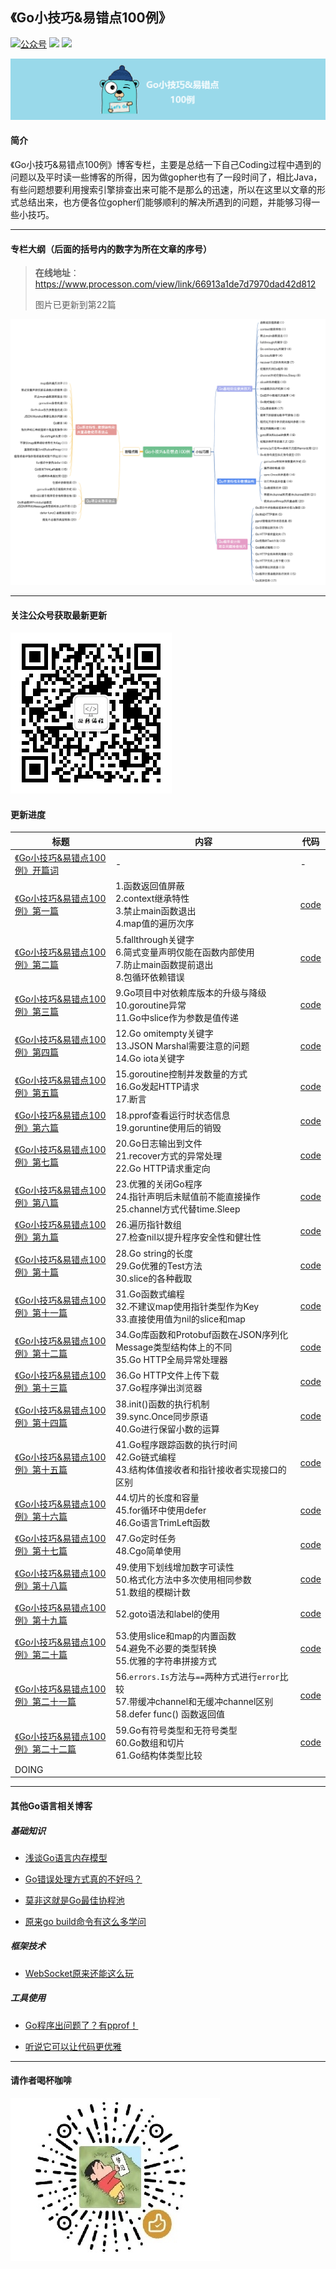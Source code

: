 ## 《Go小技巧&易错点100例》

<a href="https://github.com/ibarryyan/golang-tips-100/blob/master/img/wechat.jpg"><img src="https://img.shields.io/badge/%E5%85%AC%E4%BC%97%E5%8F%B7-%E6%89%AF%E7%BC%96%E7%A8%8B%E7%9A%84%E6%B7%A1-blue" alt="公众号"></a>
[![](https://img.shields.io/github/watchers/ibarryyan/golang-tips-100.svg?style=flat)](https://github.com/ibarryyan/golang-tips-100/watchers)
[![](https://img.shields.io/github/stars/ibarryyan/golang-tips-100.svg?style=flat)](https://github.com/ibarryyan/golang-tips-100/stargazers)

![image-20231112185924824](img/logo.png)

#### 简介

《Go小技巧&易错点100例》博客专栏，主要是总结一下自己Coding过程中遇到的问题以及平时读一些博客的所得，因为做gopher也有了一段时间了，相比Java，有些问题想要利用搜索引擎排查出来可能不是那么的迅速，所以在这里以文章的形式总结出来，也方便各位gopher们能够顺利的解决所遇到的问题，并能够习得一些小技巧。

---

#### 专栏大纲（后面的括号内的数字为所在文章的序号）

> **在线地址**：https://www.processon.com/view/link/66913a1de7d7970dad42d812
>
> 图片已更新到第22篇

![image-20231112190005980](img/main-22end.png)

---

#### 关注公众号获取最新更新

![image-20231112190005980](img/wechat.jpg)

#### 更新进度

| 标题  | 内容                                                                                            | 代码 |
| ------- | ------------------------------------------------------------------------------------------------- | ------ |
| [《Go小技巧&amp;易错点100例》开篇词](https://mp.weixin.qq.com/s/p4FEiaaxXn8JDEh0AfaAfA)      | -                                                                                               | -    |
| [《Go小技巧&amp;易错点100例》第一篇](https://mp.weixin.qq.com/s/2suBNq6RFN1INarY5pTkpA)      | 1.函数返回值屏蔽<br />2.context继承特性<br />3.禁止main函数退出<br />4.map值的遍历次序                      | [code](https://github.com/ibarryyan/golang-tips-100/tree/master/code/code_01)     |
| [《Go小技巧&amp;易错点100例》第二篇](https://mp.weixin.qq.com/s?__biz=MzIxNDc2ODc3MA==&mid=2247485221&idx=1&sn=35ba81fd1b3d7d029e071c2f40cfb083&chksm=97a3cac8a0d443dee4cf3615017f1ff970ad4a620db0d8a8393bc2df6c228e7361995d72fea4#rd)      | 5.fallthrough关键字<br />6.简式变量声明仅能在函数内部使用<br />7.防止main函数提前退出<br />8.包循环依赖错误 | [code](https://github.com/ibarryyan/golang-tips-100/tree/master/code/code_02)     |
| [《Go小技巧&amp;易错点100例》第三篇](https://mp.weixin.qq.com/s?__biz=MzIxNDc2ODc3MA==&mid=2247485371&idx=1&sn=c0d43c4d50cb3fd198c1617742beeaa1&chksm=97a3ca56a0d44340e46742b2378e5c6ebcb32ce2edc0b8266a7356f92989c6cd2d5418e38db4#rd)      | 9.Go项目中对依赖库版本的升级与降级<br />10.goroutine异常<br />11.Go中slice作为参数是值传递              | [code](https://github.com/ibarryyan/golang-tips-100/tree/master/code/code_03)     |
| [《Go小技巧&amp;易错点100例》第四篇](https://mp.weixin.qq.com/s/8irznbZxQ1tiDCyzsJJDUQ)      | 12.Go omitempty关键字<br />13.JSON Marshal需要注意的问题<br />14.Go iota关键字                          | [code](https://github.com/ibarryyan/golang-tips-100/tree/master/code/code_04)     |
| [《Go小技巧&amp;易错点100例》第五篇](https://mp.weixin.qq.com/s?__biz=MzIxNDc2ODc3MA==&mid=2247485391&idx=1&sn=034608e1cc1351436ff22cb0b5ebc45b&chksm=97a3ca22a0d44334b2b1f82ea81411ff1335b352f7ad35f8179ff3f0a7cf17b2175af007b67f#rd)      | 15.goroutine控制并发数量的方式<br />16.Go发起HTTP请求<br />17.断言                                      | [code](https://github.com/ibarryyan/golang-tips-100/tree/master/code/code_05)     |
| [《Go小技巧&amp;易错点100例》第六篇](https://mp.weixin.qq.com/s?__biz=MzIxNDc2ODc3MA==&mid=2247485413&idx=1&sn=c6520ac6911c598f86877c4155185f35&chksm=97a3ca08a0d4431e4d1c0135cc9ee951213222c155847794338f74d5126a6278ac1659f716eb#rd)      | 18.pprof查看运行时状态信息<br />19.goruntine使用后的销毁                                            | [code](https://github.com/ibarryyan/golang-tips-100/tree/master/code/code_06)     |
| [《Go小技巧&amp;易错点100例》第七篇](https://mp.weixin.qq.com/s?__biz=MzIxNDc2ODc3MA==&mid=2247485446&idx=1&sn=ac2669c690efc4373f81515160269e70&chksm=97a3c5eba0d44cfdfd8238af5682220cfd979b4ae7fae10121ebe53c122a3b8d1abf7385168c#rd)      | 20.Go日志输出到文件<br />21.recover方式的异常处理<br />22.Go HTTP请求重定向                             | [code](https://github.com/ibarryyan/golang-tips-100/tree/master/code/code_07)     |
| [《Go小技巧&amp;易错点100例》第八篇](https://mp.weixin.qq.com/s?__biz=MzIxNDc2ODc3MA==&mid=2247485558&idx=1&sn=b19a67e3a47d7098219d9aacdeb2e6ab&chksm=97a3c59ba0d44c8d51e763d63d1469deab5d5ce511d19b5efaa4a576bce77e5d8326129b371e#rd)      | 23.优雅的关闭Go程序<br />24.指针声明后未赋值前不能直接操作<br />25.channel方式代替time.Sleep            | [code](https://github.com/ibarryyan/golang-tips-100/tree/master/code/code_08)     |
| [《Go小技巧&amp;易错点100例》第九篇](https://mp.weixin.qq.com/s?__biz=MzIxNDc2ODc3MA==&mid=2247485574&idx=1&sn=66a307a7b05e9a6784613a1891ecb736&chksm=97a3c56ba0d44c7d747ff0a28cd647f99aee835953b617c48448ba89da3a50a087c1edcea8c8#rd)      | 26.遍历指针数组<br />27.检查nil以提升程序安全性和健壮性                                             | [code](https://github.com/ibarryyan/golang-tips-100/tree/master/code/code_09)     |
| [《Go小技巧&amp;易错点100例》第十篇](https://mp.weixin.qq.com/s?__biz=MzIxNDc2ODc3MA==&mid=2247485598&idx=1&sn=4eb0ad69d6031aa83a20f8d6d9c1b534&chksm=97a3c573a0d44c656213ba1109dc34e4e4bb1f112055ffd7b048dc89a9454ccfc4bb4059d56b#rd)      | 28.Go string的长度<br />29.Go优雅的Test方法<br />30.slice的各种截取                                     | [code](https://github.com/ibarryyan/golang-tips-100/tree/master/code/code_10)     |
| [《Go小技巧&amp;易错点100例》第十一篇](https://mp.weixin.qq.com/s?__biz=MzIxNDc2ODc3MA==&mid=2247485631&idx=1&sn=947fcd1308b469ab6a91ebba36e8dfc1&chksm=97a3c552a0d44c44ce63df8a55402c55711e073682b428d209e21fe401a4fe4301f1b79fc9bc#rd)      | 31.Go函数式编程<br />32.不建议map使用指针类型作为Key<br />33.直接使用值为nil的slice和map                | [code](https://github.com/ibarryyan/golang-tips-100/tree/master/code/code_11)     |
| [《Go小技巧&amp;易错点100例》第十二篇](https://mp.weixin.qq.com/s?__biz=MzIxNDc2ODc3MA==&mid=2247485864&idx=1&sn=ed7b74e37eff86624d38ec018426e6e8&chksm=97a3c445a0d44d532a8863cadc65d3c636974dc9c2eee76692ac189a36e52d5aa64abab68e27#rd)      | 34.Go库函数和Protobuf函数在JSON序列化Message类型结构体上的不同<br />35.Go HTTP全局异常处理器        | [code](https://github.com/ibarryyan/golang-tips-100/tree/master/code/code_12)     |
| [《Go小技巧&amp;易错点100例》第十三篇](https://mp.weixin.qq.com/s?__biz=MzIxNDc2ODc3MA==&mid=2247486035&idx=1&sn=fc5570fb9cd3726cbca24330135c3f90&chksm=97a3c7bea0d44ea86884de45f9b08a0d3702d6a3b8f47db80200cdd000b623771233e1a7dda1#rd)      | 36.Go HTTP文件上传下载<br />37.Go程序弹出浏览器                                                     | [code](https://github.com/ibarryyan/golang-tips-100/tree/master/code/code_13)     |
| [《Go小技巧&amp;易错点100例》第十四篇](https://mp.weixin.qq.com/s?__biz=MzIxNDc2ODc3MA==&mid=2247486075&idx=1&sn=47ca00c91c513dfcbfeceb6712c87d6a&chksm=97a3c796a0d44e80c1961cd90572e3c4a8b34db33b3022c873fcee3e73ddc4cdd8682e4b4f0f#rd)      | 38.init()函数的执行机制<br />39.sync.Once同步原语<br />40.Go进行保留小数的运算                          | [code](https://github.com/ibarryyan/golang-tips-100/tree/master/code/code_14)     |
| [《Go小技巧&amp;易错点100例》第十五篇](https://mp.weixin.qq.com/s?__biz=MzIxNDc2ODc3MA==&mid=2247486091&idx=1&sn=d54ef1b75d10e73a7a5d8e6c6462315b&chksm=97a3c766a0d44e708d89b2e98b6c785fddad3f333711eace422f69e97dfda0025ef4420cff8d#rd)      | 41.Go程序跟踪函数的执行时间<br />42.Go链式编程<br />43.结构体值接收者和指针接收者实现接口的区别         | [code](https://github.com/ibarryyan/golang-tips-100/tree/master/code/code_15)     |
| [《Go小技巧&amp;易错点100例》第十六篇](https://mp.weixin.qq.com/s?__biz=MzIxNDc2ODc3MA==&mid=2247486178&idx=1&sn=42542503036027f2d59a8b4d0e0ef81e&chksm=97a3c70fa0d44e19415182b85579717790ddb7880376cb106e038f8c36896371649bc80f7a11#rd)      | 44.切片的长度和容量<br />45.for循环中使用defer<br />46.Go语言TrimLeft函数                               | [code](https://github.com/ibarryyan/golang-tips-100/tree/master/code/code_16)     |
| [《Go小技巧&amp;易错点100例》第十七篇](https://mp.weixin.qq.com/s?__biz=MzIxNDc2ODc3MA==&mid=2247486758&idx=1&sn=e430a3f037aa926acfad8037d28434b2&chksm=97a3c0cba0d449dd6bd626a5707f32fe2a3f6e8652ccb2b8db49539389a7208da115c6b51571#rd)      | 47.Go定时任务<br />48.Cgo简单使用                                                                   | [code](https://github.com/ibarryyan/golang-tips-100/tree/master/code/code_17)     |
| [《Go小技巧&amp;易错点100例》第十八篇](https://mp.weixin.qq.com/s?__biz=MzIxNDc2ODc3MA==&mid=2247487042&idx=1&sn=4811102b28eae8c8c9c88ac2e86ba97d&chksm=97a3c3afa0d44ab96b57a435a49c473afb867b83d125c4662fe8f808548b0d3cc96eaf6e46eb#rd)      | 49.使用下划线增加数字可读性<br />50.格式化方法中多次使用相同参数<br />51.数组的模糊计数                 | [code](https://github.com/ibarryyan/golang-tips-100/tree/master/code/code_18)     |
| [《Go小技巧&amp;易错点100例》第十九篇](https://mp.weixin.qq.com/s?__biz=MzIxNDc2ODc3MA==&mid=2247487204&idx=1&sn=7bf189222e5ccb10b89d7da50de10714&chksm=97a3c309a0d44a1fb1212ae0aadbf2288d0bdc475cfa25c9db65e4589b5fc8b208fdf60f0e02#rd)      | 52.goto语法和label的使用                                                                        | [code](https://github.com/ibarryyan/golang-tips-100/tree/master/code/code_19)     |
| [《Go小技巧&amp;易错点100例》第二十篇](https://mp.weixin.qq.com/s/X02cUHcv8MtBfMYWrmuoqw)      | 53.使用slice和map的内置函数<br />54.避免不必要的类型转换<br />55.优雅的字符串拼接方式                   | [code](https://github.com/ibarryyan/golang-tips-100/tree/master/code/code_20)     |
| [《Go小技巧&amp;易错点100例》第二十一篇](https://mp.weixin.qq.com/s?__biz=MzIxNDc2ODc3MA==&mid=2247487559&idx=1&sn=de4eab08828a71e7d0344b63759eaf21&chksm=97a3ddaaa0d454bcc2088faa1473be59d6d7ce57b9d27659b33f1b454d73cb9e3e4c795e7cad#rd)      | 56.`errors.Is`方法与`==`两种方式进行`error`比较<br />57.带缓冲channel和无缓冲channel区别<br />58.defer func() 函数返回值      | [code](https://github.com/ibarryyan/golang-tips-100/tree/master/code/code_21)     |
| [《Go小技巧&amp;易错点100例》第二十二篇](https://mp.weixin.qq.com/s/aGMyTg7HAstfrG5O9h_xjA)      | 59.Go有符号类型和无符号类型<br />60.Go数组和切片<br />61.Go结构体类型比较                               | [code](https://github.com/ibarryyan/golang-tips-100/tree/master/code/code_22)     |
| DOING |                                                                                                 |      |

---

#### 其他Go语言相关博客

##### 基础知识

- [浅谈Go语言内存模型](https://mp.weixin.qq.com/s?__biz=MzIxNDc2ODc3MA==&mid=2247486736&idx=1&sn=963f0ae34cbd2a10d66670e387654a81&chksm=97a3c0fda0d449eb4b850f60b444150c5d90d4111ad87b8301d89720a7a33f5ef99b915f4057#rd)

- [Go错误处理方式真的不好吗？](https://mp.weixin.qq.com/s?__biz=MzIxNDc2ODc3MA==&mid=2247485136&idx=1&sn=e27084c6d00697ef35e20922e3aaec02&chksm=97a3cb3da0d4422b30bfef8a0f0502e60a1b6f54270d27da7602323bf18798e9ba68db8fd4c2#rd)

- [莫非这就是Go最佳协程池](https://mp.weixin.qq.com/s?__biz=MzIxNDc2ODc3MA==&mid=2247487266&idx=1&sn=fcdf02e4962ff1398a721ef3208a75e9&chksm=97a3c2cfa0d44bd9e9be7e426ef3f029e655e656468515123739849c5137c2d79b9c0dd4838b#rd)

- [原来go build命令有这么多学问](https://mp.weixin.qq.com/s/GiT6S-TSouTLZVBkftswuQ)

##### 框架技术

- [WebSocket原来还能这么玩](https://mp.weixin.qq.com/s?__biz=MzIxNDc2ODc3MA==&mid=2247486120&idx=1&sn=7ae6a6cc6e14e588d76d3f92ef75fe0c&chksm=97a3c745a0d44e53f1c5e286ef9b3b4d8e0480595f5e78b57f30ecc8dad6395573475518671f#rd)

##### 工具使用

- [Go程序出问题了？有pprof！](https://mp.weixin.qq.com/s?__biz=MzIxNDc2ODc3MA==&mid=2247486824&idx=1&sn=b536c61525ad422592eee9d57796aef6&chksm=97a3c085a0d4499309e0d6d85ca4c562cf1a98cf114bb5330470fdc2b86d7dbccebb1d56ac3c#rd)

- [听说它可以让代码更优雅](https://mp.weixin.qq.com/s?__biz=MzIxNDc2ODc3MA==&mid=2247487332&idx=1&sn=e6bbe038d919af24dea28b6c19a250b6&chksm=97a3c289a0d44b9fb3f7b4353e320e33e8226c13953582ffda5cf2226cdb96efc74ccce51cae#rd)

---

#### 请作者喝杯咖啡

![image-20231112190005980](img/wxds.png)

